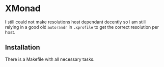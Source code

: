# XMonad

I still could not make resolutions host dependant decently so I am still relying in a good old `autorandr` in `.xprofile` to get the correct resolution per host.


## Installation

There is a Makefile with all necessary tasks.
